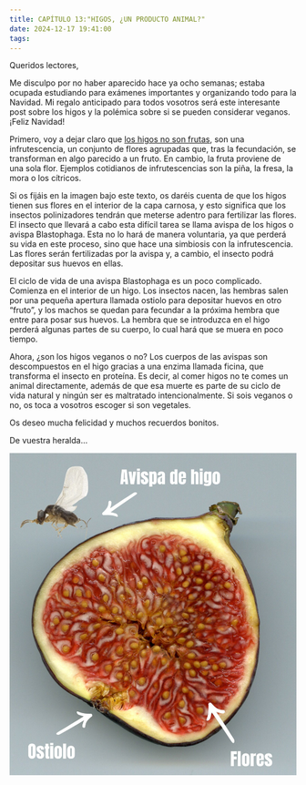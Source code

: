 ```yaml
---
title: CAPÍTULO 13:"HIGOS, ¿UN PRODUCTO ANIMAL?"
date: 2024-12-17 19:41:00
tags:
---
```


Queridos lectores,

Me disculpo por no haber aparecido hace ya ocho semanas; estaba ocupada estudiando para exámenes importantes y organizando todo para la Navidad. Mi regalo anticipado para todos vosotros será este interesante post sobre los higos y la polémica sobre si se pueden considerar veganos. ¡Feliz Navidad!

Primero, voy a dejar claro que [los higos no son frutas](https://www.ecoportal.net/paises/bohigos-insectos/), son una infrutescencia, un conjunto de flores agrupadas que, tras la fecundación, se transforman en algo parecido a un fruto. En cambio, la fruta proviene de una sola flor. Ejemplos cotidianos de infrutescencias son la piña, la fresa, la mora o los cítricos.

Si os fijáis en la imagen bajo este texto, os daréis cuenta de que los higos tienen sus flores en el interior de la capa carnosa, y esto significa que los insectos polinizadores tendrán que meterse adentro para fertilizar las flores. El insecto que llevará a cabo esta difícil tarea se llama avispa de los higos o avispa Blastophaga. Esta no lo hará de manera voluntaria, ya que perderá su vida en este proceso, sino que hace una simbiosis con la infrutescencia. Las flores serán fertilizadas por la avispa y, a cambio, el insecto podrá depositar sus huevos en ellas.

El ciclo de vida de una avispa Blastophaga es un poco complicado. Comienza en el interior de un higo. Los insectos nacen, las hembras salen por una pequeña apertura llamada ostiolo para depositar huevos en otro “fruto”, y los machos se quedan para fecundar a la próxima hembra que entre para posar sus huevos. La hembra que se introduzca en el higo perderá algunas partes de su cuerpo, lo cual hará que se muera en poco tiempo.

Ahora, ¿son los higos veganos o no? Los cuerpos de las avispas son descompuestos en el higo gracias a una enzima llamada ficina, que transforma el insecto en proteína. Es decir, al comer higos no te comes un animal directamente, además de que esa muerte es parte de su ciclo de vida natural y ningún ser es maltratado intencionalmente. Si sois veganos o no, os toca a vosotros escoger si son vegetales.

Os deseo mucha felicidad y muchos recuerdos bonitos.

De vuestra heralda...

![HIGO](/images/HIGO.jpg)
